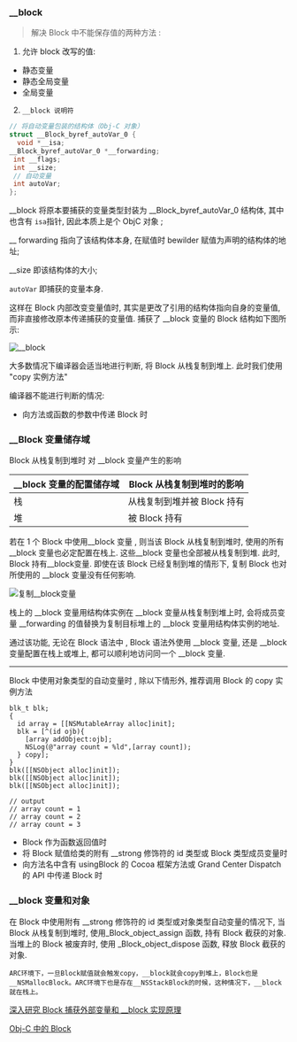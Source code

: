 ###  __block

> 解决 Block 中不能保存值的两种方法 :

1. 允许 block 改写的值:

+ 静态变量
+ 静态全局变量
+ 全局变量

2. `__block 说明符`

   

```c++
// 将自动变量包装的结构体（Obj-C 对象）
struct __Block_byref_autoVar_0 {
  void *__isa;
__Block_byref_autoVar_0 *__forwarding;
 int __flags;
 int __size;
 // 自动变量
 int autoVar;
};
```

__block 将原本要捕获的变量类型封装为 \_\_Block_byref_autoVar_0 结构体, 其中也含有 `isa`指针, 因此本质上是个 ObjC 对象 ; 

\_\_ forwarding 指向了该结构体本身, 在赋值时 bewilder 赋值为声明的结构体的地址;

\_\_size 即该结构体的大小;

`autoVar` 即捕获的变量本身. 

这样在 Block 内部改变变量值时, 其实是更改了引用的结构体指向自身的变量值, 而非直接修改原本传递捕获的变量值. 捕获了 __block 变量的 Block 结构如下图所示:


![__block](https://raw.githubusercontent.com/TooXu/resources/master/Images/__Block.png)



大多数情况下编译器会适当地进行判断, 将 Block 从栈复制到堆上. 此时我们使用 "copy 实例方法" 

编译器不能进行判断的情况:

+ 向方法或函数的参数中传递 Block 时 



### __Block 变量储存域

Block 从栈复制到堆时 对 __block 变量产生的影响

| __block 变量的配置储存域 | Block 从栈复制到堆时的影响  |
| ------------------------ | --------------------------- |
| 栈                       | 从栈复制到堆并被 Block 持有 |
| 堆                       | 被 Block 持有               |



若在 1 个 Block 中使用__block 变量 , 则当该 Block 从栈复制到堆时, 使用的所有 \_\_block 变量也必定配置在栈上. 这些\_\_block 变量也全部被从栈复制到堆. 此时, Block 持有\_\_block变量. 即使在该 Block 已经复制到堆的情形下, 复制 Block 也对所使用的 _\_block 变量没有任何影响. 



![复制__block变量](https://raw.githubusercontent.com/TooXu/resources/master/Images/copy__block.png)

栈上的 \_\_block 变量用结构体实例在 _\_block 变量从栈复制到堆上时, 会将成员变量 _\_forwarding 的值替换为复制目标堆上的 _\_block 变量用结构体实例的地址.

通过该功能, 无论在 Block 语法中 , Block 语法外使用 _\_block 变量, 还是 _\_block 变量配置在栈上或堆上, 都可以顺利地访问同一个 _\_block 变量.

___

 Block 中使用对象类型的自动变量时 , 除以下情形外, 推荐调用 Block 的 copy 实例方法

```objc
blk_t blk;
{
  id array = [[NSMutableArray alloc]init];
  blk = [^(id ojb){
    [array addObject:ojb];
    NSLog(@"array count = %ld",[array count]);
  } copy];
}
blk([[NSObject alloc]init]);
blk([[NSObject alloc]init]);
blk([[NSObject alloc]init]);

// output
// array count = 1
// array count = 2
// array count = 3
```



+ Block 作为函数返回值时
+ 将 Block 赋值给类的附有 __strong 修饰符的 id 类型或 Block 类型成员变量时 
+ 向方法名中含有 usingBlock 的 Cocoa 框架方法或 Grand Center Dispatch 的 API 中传递 Block 时

### __block 变量和对象

在 Block 中使用附有 \_\_strong 修饰符的 id 类型或对象类型自动变量的情况下, 当 Block 从栈复制到堆时, 使用_Block_object_assign 函数, 持有 Block 截获的对象. 当堆上的 Block 被废弃时, 使用 _Block_object_dispose 函数, 释放 Block 截获的对象.

```
ARC环境下，一旦Block赋值就会触发copy，__block就会copy到堆上，Block也是__NSMallocBlock。ARC环境下也是存在__NSStackBlock的时候，这种情况下，__block就在栈上。
```



[深入研究 Block 捕获外部变量和 __block 实现原理](https://halfrost.com/ios_block/)

 [Obj-C 中的 Block](https://kingcos.me/posts/2019/block_in_obj-c/)





